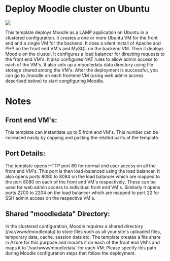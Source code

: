 # Deploy Moodle cluster on Ubuntu

<a href="https://portal.azure.com/#create/Microsoft.Template/uri/https%3A%2F%2Fraw.githubusercontent.com%2Fvinhub%2Fazure-quickstart-templates%2Fmaster%2Fmoodle-cluster-ubuntu%2FFazuredeploy.json" target="_blank"><img src="http://azuredeploy.net/deploybutton.png"/></a>

This template deploys Moodle as a LAMP application on Ubuntu in a clustered configuration. It creates a one or more Ubuntu VM for the front end and a single VM for the backend. It does a silent install of Apache and PHP on the front end VM's and MySQL on the backend VM. Then it deploys Moodle on the cluster. It configures a load balancer for directing requests to the front end VM's. It also configures NAT rules to allow admin access to each of the VM's. It also sets up a moodledata data directory using file storage shared among the VM's. After the deployment is successful, you can go to /moodle on each frontend VM (using web admin access described below) to start congfiguring Moodle.

# Notes

## Front end VM's:
This template can instantiate up to 5 front end VM's. This number can be increased easily by copying and pasting the related parts of the template. 

## Port Details:
The template opens HTTP port 80 for normal end user access on all the front end VM's. This port is then load-balanced using the load balancer.
It also opens ports 8080 to 8084 on the load balancer which are mapped to the port 8080 on each of the front end VM's respectively. These can be used for web admin access to individual front end VM's.
Similarly it opens ports 2200 to 2204 on the load balancer which are mapped to port 22 for SSH admin access on the respective VM's.

## Shared "moodledata" Directory:
In the clustered configuration, Moodle requires a shared directory (/var/www/moodledata) to store files such as all your site's uploaded files, temporary data, cache, session data etc. The template creates a file share in Azure for this purpose and mounts it on each of the front end VM's and maps it to '/var/www/moodledata' for each VM. Please specify this path during Moodle configuration steps that follow the deployment.
